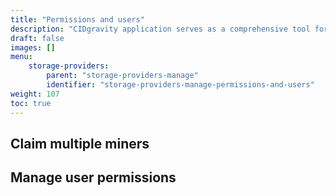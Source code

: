 ```yaml
---
title: "Permissions and users"
description: "CIDgravity application serves as a comprehensive tool for managing settings, clients, and the acceptance rules of pricing models"
draft: false
images: []
menu:
    storage-providers:
        parent: "storage-providers-manage"
        identifier: "storage-providers-manage-permissions-and-users"
weight: 107
toc: true
---
```


## Claim multiple miners

## Manage user permissions